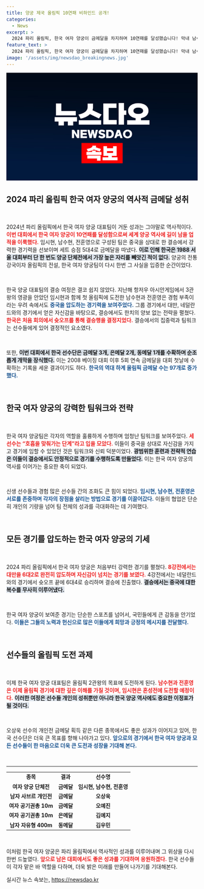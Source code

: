 ```yaml
---
title: 양궁 제국 올림픽 10연패 비하인드 공개!
categories:
  - News
excerpt: >
  2024 파리 올림픽, 한국 여자 양궁이 금메달을 차지하며 10연패를 달성했습니다! 막내 남수현과 임시현이 처음 올림픽 무대에서 빛난 순간, 과연 팀 코리아의 다음 행보는?
feature_text: >
  2024 파리 올림픽, 한국 여자 양궁이 금메달을 차지하며 10연패를 달성했습니다! 막내 남수현과 임시현이 처음 올림픽 무대에서 빛난 순간, 과연 팀 코리아의 다음 행보는?
image: '/assets/img/newsdao_breakingnews.jpg'
---
```


<p><img src="/assets/img/newsdao_breakingnews.jpg" alt="implanttips 속보" /></p>

<h2 data-ke-size="size26">2024 파리 올림픽 한국 여자 양궁의 역사적 금메달 성취</h2>

<p data-ke-size="size16">&nbsp;</p>

<p>2024년 파리 올림픽에서 한국 여자 양궁 대표팀이 거둔 성과는 그야말로 역사적이다. <b><span style="color: #ee2323;">이번 대회에서 한국 여자 양궁이 10연패를 달성함으로써 세계 양궁 역사에 길이 남을 업적을 이룩했다.</span></b> 임시현, 남수현, 전훈영으로 구성된 팀은 중국을 상대로 한 결승에서 강력한 경기력을 선보이며 세트 승점 5대4로 금메달을 따냈다. <b><span style="background-color: #21538527;">이로 인해 한국은 1988 서울 대회부터 단 한 번도 양궁 단체전에서 가장 높은 자리를 빼앗긴 적이 없다.</span></b> 양궁의 전통 강국이자 올림픽의 전설, 한국 여자 양궁팀이 다시 한번 그 사실을 입증한 순간이었다.</p>

<p data-ke-size="size16">&nbsp;</p>

<p>한국 양궁 대표팀의 결승 여정은 결코 쉽지 않았다. 지난해 항저우 아시안게임에서 3관왕의 영광을 안았던 임시현과 함께 첫 올림픽에 도전한 남수현과 전훈영은 경험 부족이라는 우려 속에서도 <b><span style="color: #1a5490;">중국을 압도하는 경기력을 보여주었다.</span></b> 그룹 경기에서 대만, 네덜란드와의 경기에서 얻은 자신감을 바탕으로, 결승에서도 한치의 양보 없는 전략을 펼쳤다. <b><span style="color: #ee2323;">한국은 처음 회의에서 슛오프를 통해 결승행을 결정지었다.</span></b> 결승에서의 집중력과 팀워크는 선수들에게 있어 결정적인 요소였다. </p>

<p data-ke-size="size16">&nbsp;</p>

<p>또한, <b><span style="background-color: #21538527;">이번 대회에서 한국 선수단은 금메달 3개, 은메달 2개, 동메달 1개를 수확하며 순조롭게 개막을 장식했다.</span></b> 이는 2008 베이징 대회 이후 5회 연속 금메달을 대회 첫날에 수확하는 기록을 세운 결과이기도 하다. <b><span style="color: #1a5490;">한국의 역대 하계 올림픽 금메달 수는 97개로 증가했다.</span></b></p>

<p data-ke-size="size16">&nbsp;</p>

<h2 data-ke-size="size26">한국 여자 양궁의 강력한 팀워크와 전략</h2>

<p data-ke-size="size16">&nbsp;</p>

<p>한국 여자 양궁팀은 각자의 역할을 훌륭하게 수행하며 엄청난 팀워크를 보여주었다. <b><span style="color: #ee2323;">세 선수는 “호흡을 맞춰가는 단계”라고 입을 모았다.</span></b> 이들이 중국을 상대로 자신감을 가지고 경기에 임할 수 있었던 것은 팀워크와 신뢰 덕분이었다. <b><span style="background-color: #21538527;">광범위한 훈련과 전략적 연습은 이들이 결승에서도 안정적으로 경기를 수행하도록 만들었다.</span></b> 이는 한국 여자 양궁의 역사를 이어가는 중요한 축이 되었다.</p>

<p data-ke-size="size16">&nbsp;</p>

<p>신생 선수들과 경험 많은 선수들 간의 조화도 큰 힘이 되었다. <b><span style="color: #1a5490;">임시현, 남수현, 전훈영은 서로를 존중하며 각자의 장점을 살리는 방법으로 경기를 이끌어갔다.</span></b> 이들의 협업은 단순히 개인의 기량을 넘어 팀 전체의 성과를 극대화하는 데 기여했다. </p>

<p data-ke-size="size16">&nbsp;</p>

<h2 data-ke-size="size26">모든 경기를 압도하는 한국 여자 양궁의 기세</h2>

<p data-ke-size="size16">&nbsp;</p>

<p>2024 파리 올림픽에서 한국 여자 양궁은 처음부터 강력한 경기를 펼쳤다. <b><span style="color: #ee2323;">8강전에서는 대만을 6대2로 완전히 압도하며 자신감이 넘치는 경기를 보였다.</span></b> 4강전에서는 네덜란드와의 경기에서 슛오프 끝에 6대4로 승리하며 결승에 진출했다. <b><span style="background-color: #21538527;">결승에서는 중국에 대한 복수를 무사히 이루어냈다.</span></b> </p>

<p data-ke-size="size16">&nbsp;</p>

<p>한국 여자 양궁이 보여준 경기는 단순한 스포츠를 넘어서, 국민들에게 큰 감동을 안기었다. <b><span style="color: #1a5490;">이들은 그들의 노력과 헌신으로 많은 이들에게 희망과 긍정의 메시지를 전달했다.</span></b></p>

<p data-ke-size="size16">&nbsp;</p>

<h2 data-ke-size="size26">선수들의 올림픽 도전 과제</h2>

<p data-ke-size="size16">&nbsp;</p>

<p>이제 한국 여자 양궁 대표팀은 올림픽 2관왕의 목표에 도전하게 된다. <b><span style="color: #ee2323;">남수현과 전훈영은 이제 올림픽 경기에 대한 깊은 이해를 가질 것이며, 임시현은 혼성전에 도전할 예정이다.</span></b> <b><span style="background-color: #21538527;">이러한 여정은 선수들 개인의 성취뿐만 아니라 한국 양궁 역사에도 중요한 이정표가 될 것이다.</span></b></p>

<p data-ke-size="size16">&nbsp;</p>

<p>오상욱 선수의 개인전 금메달 획득 같은 다른 종목에서도 좋은 성과가 이어지고 있어, 한국 선수단은 더욱 큰 목표를 향해 나아가고 있다. <b><span style="color: #1a5490;">앞으로의 경기에서 한국 여자 양궁과 모든 선수들이 한 마음으로 더욱 큰 도전과 성장을 기대해 본다.</span></b></p>

<p data-ke-size="size16">&nbsp;</p>

<hr>

<table style="width: 100%; border-collapse: collapse;">
<tbody>
<tr>
<td style="text-align: center; height: 17px;"><b>종목</b></td>
<td style="text-align: center; height: 17px;"><b>결과</b></td>
<td style="text-align: center; height: 17px;"><b>선수명</b></td>
</tr>
<tr>
<td style="text-align: center; height: 17px;"><b>여자 양궁 단체전</b></td>
<td style="text-align: center; height: 17px;"><b>금메달</b></td>
<td style="text-align: center; height: 17px;"><b>임시현, 남수현, 전훈영</b></td>
</tr>
<tr>
<td style="text-align: center; height: 17px;"><b>남자 사브르 개인전</b></td>
<td style="text-align: center; height: 17px;"><b>금메달</b></td>
<td style="text-align: center; height: 17px;"><b>오상욱</b></td>
</tr>
<tr>
<td style="text-align: center; height: 17px;"><b>여자 공기권총 10m</b></td>
<td style="text-align: center; height: 17px;"><b>금메달</b></td>
<td style="text-align: center; height: 17px;"><b>오예진</b></td>
</tr>
<tr>
<td style="text-align: center; height: 17px;"><b>여자 공기권총 10m</b></td>
<td style="text-align: center; height: 17px;"><b>은메달</b></td>
<td style="text-align: center; height: 17px;"><b>김예지</b></td>
</tr>
<tr>
<td style="text-align: center; height: 17px;"><b>남자 자유형 400m</b></td>
<td style="text-align: center; height: 17px;"><b>동메달</b></td>
<td style="text-align: center; height: 17px;"><b>김우민</b></td>
</tr>
</tbody>
</table>

<p data-ke-size="size16">&nbsp;</p>

<p>이처럼 한국 여자 양궁은 파리 올림픽에서 역사적인 성과를 이루어내며 그 위상을 다시 한번 드높였다. <b><span style="color: #ee2323;">앞으로 남은 대회에서도 좋은 성과를 기대하며 응원하겠다.</span></b> 한국 선수들이 각자 맡은 바 역할을 다하며, 더욱 밝은 미래를 만들어 나가기를 기대해본다.</p>
실시간 뉴스 속보는, <a href="https://newsdao.kr" rel="dofollow">https://newsdao.kr</a>



